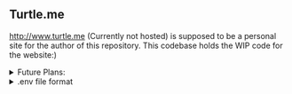 ## Turtle.me
http://www.turtle.me (Currently not hosted) is supposed to be a personal site for the author of this repository.
This codebase holds the WIP code for the website:)

<details>
  <summary>Future Plans:</summary>
  
  ## STAGE I:

  Light AND Dark mode, choice saved in cookies

  <b>Page Routes- </b>

  / => redirects to /blog

  /blog => Blog feed

  /blog/:postid: => Specifc post

  /admin => Admin page, login required, creds stored in env vars

  /admin/createpost => For posting a post

  /newsletter => newsletter signups (optouts will be in newsletters themselves)

  /tutles => Easter egg maybe

  Simple 404 page

  <b>API Routes- /techtutle will be the root API route </b>

  /newsletter/signup(String: Email) => Add email to newsletter mailing list

  /newsletter/signout(String: Email) => Remove email from newsletter mailing list

  /blog => List 5 Recent posts.

  /blog/:id => Full post information.

  /latest => id of the latest blog post

  /admin/createPost(Object: Data) => Self Explanatory


  ## STAGE II:

  Ads in sidebar?

  <b>Page Routes-</b>

  / => Bootiful Landing Page (change)

  /sheetmusic => Sheet music catalogue

  /sheetmusic/:sheetid: => Particular sheet music

  /admin/addSheet => For Uploading Sheet

  <b>API routes</b>

  /sheetmusiclist() => List of IDs of Sheet Music.
  
  /sheetmusic(Array of IDs) => Sheet Music data 


  ## STAGE III

  Auth, User comments etc, unplanned.
    
</details>

<details> 
  <summary>.env file format</summary>
  When running this code, a ".env" file is needed in the root directory, alternatively these variables can be defined in the environment variables

  ```env
  PORT=<Port>
  ADMIN_PASS=<Password to be used by admin for creating posts, etc.>
  DATABASE_URL="<link to Postgresql database using postgresql:// protocol, refer to prisma docs>"
  ```


</details>